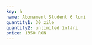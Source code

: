 ```yaml
---
key: h
name: Abonament Student 6 luni
quantity1: 30 zile
quantity2: unlimited întări
price: 1350 RON
---
```


